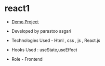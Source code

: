 # react1

- [Demo Project]()

- Developed by parastoo asgari
- Technologies Used - Html , css , js , React.js

- Hooks Used : useState,useEffect 

- Role - Frontend

